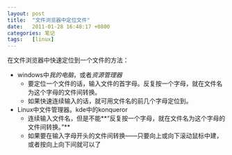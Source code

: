 ```yaml
---
layout: post
title:  "文件浏览器中定位文件"
date:   2011-01-28 16:48:17 +0800
categories: 笔记
tags:   [linux]
---
```

在文件浏览器中快速定位到一个文件的方法：    

- windows中*我的电脑*，或者*资源管理器*
    - 要定位一个文件的话，输入文件的首字母。反复按一个字母，就在文件名为这个字母的文件间转换。
    - 如果快速连续输入的话，就可用文件名的前几个字母定位到。
- Linux中文件管理器。kde中的konqueror
    - 连续输入文件名，但是不能**“反复按一个字母，就在文件名为这个字母的文件间转换。”**
    - 如果要在输入字母开头的文件间转换——只要向上或向下滚动鼠标中建，或者按向上向下间就可以了
